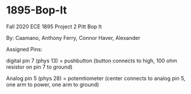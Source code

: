 # 1895-Bop-It
Fall 2020
ECE 1895
Project 2
Pitt Bop It

By:
Caamano, Anthony
Ferry, Connor
Haver, Alexander

Assigned Pins:

digital pin 7 (phys 13) = pushbutton (button connects to high, 100 ohm resistor on pin 7 to ground)

Analog pin 5 (phys 28) = potemtiometer (center connects to analog pin 5, one arm to power, one arm to ground) 
